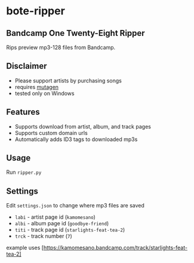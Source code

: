 # bote-ripper

## Bandcamp One Twenty-Eight Ripper

Rips preview mp3-128 files from Bandcamp.

## Disclaimer

* Please support artists by purchasing songs
* requires [mutagen](https://pypi.org/project/mutagen/)
* tested only on Windows

## Features

* Supports download from artist, album, and track pages
* Supports custom domain urls
* Automatically adds ID3 tags to downloaded mp3s

## Usage

Run `ripper.py`

## Settings

Edit `settings.json` to change where mp3 files are saved

* `labi` - artist page id (`kamomesano`)
* `albi` - album page id (`goodbye-friend`)
* `titi` - track page id (`starlights-feat-tea-2`)
* `trck` - track number (`7`)

example uses [https://kamomesano.bandcamp.com/track/starlights-feat-tea-2]
